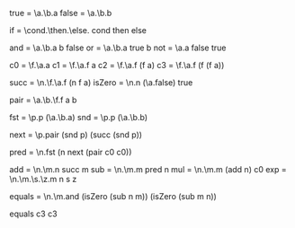 
true = \a.\b.a
false = \a.\b.b

if = \cond.\then.\else. cond then else

and = \a.\b.a b false
or = \a.\b.a true b
not = \a.a false true

c0 = \f.\a.a
c1 = \f.\a.f a
c2 = \f.\a.f (f a)
c3 = \f.\a.f (f (f a))

succ = \n.\f.\a.f (n f a)
isZero = \n.n (\a.false) true

pair = \a.\b.\f.f a b

fst = \p.p (\a.\b.a)
snd = \p.p (\a.\b.b)

next = \p.pair (snd p) (succ (snd p))

pred = \n.fst (n next (pair c0 c0))

add = \n.\m.n succ m
sub = \n.\m.m pred n
mul = \n.\m.m (add n) c0
exp = \n.\m.\s.\z.m n s z

equals = \n.\m.and (isZero (sub n m)) (isZero (sub m n))

equals c3 c3

